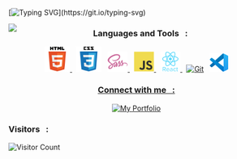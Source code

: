 <!-- tol to wrighte welcome svg message -->
[![Typing SVG](https://readme-typing-svg.herokuapp.com?size=24&vCenter=true&width=450&height=30&lines=Hello+there%2C+I'm+Bujar+Alimadhi+!;An+Frontend+Web+Developer+!;Welcome+to+my+GitHub+profile+!)](https://git.io/typing-svg)
<div ><img src="https://github.com/alimadhibujar/Link-Academy-responsiv-/blob/master/img/bgvideo.gif?raw=true" align="left"/></div>

<!-- skills -->

<h3 align="center">Languages and Tools &nbsp; :</h3>
<p align="center">
<a target="_blank" href="https://www.w3schools.com/html/"> <img src="https://raw.githubusercontent.com/devicons/devicon/master/icons/html5/html5-original-wordmark.svg" alt="html5" width="50"/> </a> &nbsp;
<a target="_blank" href="https://www.w3schools.com/css/"> <img src="https://raw.githubusercontent.com/devicons/devicon/master/icons/css3/css3-original-wordmark.svg" alt="css3" width="50"/></a> &nbsp;
<a target="_blank" href="https://sass-lang.com"> <img src="https://raw.githubusercontent.com/devicons/devicon/master/icons/sass/sass-original.svg" alt="sass" width="40" height="40"/> </a> &nbsp;
<a target="_blank" href="https://developer.mozilla.org/en-US/docs/Web/JavaScript"> <img src="https://raw.githubusercontent.com/devicons/devicon/master/icons/javascript/javascript-original.svg" alt="javascript" width="40" height="40"/> </a> &nbsp;
<a target="_blank" href="https://reactjs.org/"> <img src="https://raw.githubusercontent.com/devicons/devicon/master/icons/react/react-original-wordmark.svg" alt="react" width="40" height="40"/> </a> &nbsp;
<a target="_blank" href="https://git-scm.com/docs/gittutorial"><img src="https://cdn.iconscout.com/icon/free/png-256/git-1-226092.png" alt="Git" width="60" height="50"/></a> &nbsp;
<a target="_blank" href="https://code.visualstudio.com/"><img  alt="Visual Studio Code" width="36px" src="https://raw.githubusercontent.com/github/explore/80688e429a7d4ef2fca1e82350fe8e3517d3494d/topics/visual-studio-code/visual-studio-code.png" alt="Visual Studio Code" </a>
</p>

<!-- list of social links -->

<h3 align="center">Connect with me &nbsp; :</h3>
<div align="center">
<a target="_blank" href="https://www.linkedin.com/in/bujar-alimadhi/"><img align="center" src="https://upload.wikimedia.org/wikipedia/commons/c/ca/LinkedIn_logo_initials.png" alt=""  width="40" title="Linkedin"/></a> &nbsp;
<a target="_blank" href="https://alimadhibujar.github.io/Projekt-Portofolio/" title="My Portfolio"><img align="center" src="https://www.freeiconspng.com/uploads/site-internet-icon-png-31.png" width="40"  alt="My Portfolio" /></a> &nbsp;
<a target="_blank" href="https://codepen.io/alimadhibujar"><img align="center" src="https://icon-library.com/images/codepen-icon/codepen-icon-26.jpg" alt=""  width="35" title="Codepen"/></a>
</div>

<!-- tol to show visitors in github -->
<h3 align="left">Visitors &nbsp; :</h3>    
    
![Visitor Count](https://profile-counter.glitch.me/{alimadhibujar}/count.svg)





    
  <!--
**alimadhibujar/alimadhibujar** is a ✨ _special_ ✨ repository because its `README.md` (this file) appears on your GitHub profile.
![Anurag's GitHub stats](https://github-readme-stats.vercel.app/api?username=alimadhibujar&show_icons=true&theme=gotham&count_private=true)

Here are some ideas to get you started:

- 🔭 I’m currently working on ...
- 🌱 I’m currently learning ...
- 👯 I’m looking to collaborate on ...
- 🤔 I’m looking for help with ...
- 💬 Ask me about ...
- 📫 How to reach me: ...
- 😄 Pronouns: ...
- ⚡ Fun fact: ...
-->
